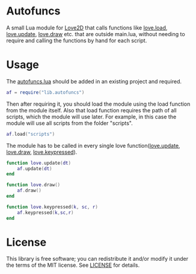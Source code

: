 # Autofuncs
A small Lua module for [Love2D] that calls functions like [love.load], [love.update], [love.draw] etc. that are outside main.lua, without needing to require and calling the functions by hand for each script.

[Love2D]: http://love2d.org/
[love.load]: https://love2d.org/wiki/love.load
[love.update]: https://love2d.org/wiki/love.update
[love.draw]: https://love2d.org/wiki/love.draw
[love.keypressed]: https://love2d.org/wiki/love.keypressed

# Usage
The [autofuncs.lua](lib/autofuncs.lua) should be added in an existing project and required.
```lua
af = require("lib.autofuncs")
```
Then after requiring it, you should load the module using the load function from the module itself. Also that load function requires the path of all scripts, which the module will use later. For example, in this case the module will use all scripts from the folder "scripts".
```lua
af.load("scripts")
```
The module has to be called in every single love function([love.update], [love.draw], [love.keypressed]).
```lua
function love.update(dt)
    af.update(dt)
end

function love.draw()
    af.draw()
end

function love.keypressed(k, sc, r)
    af.keypressed(k,sc,r)
end
```
# License
This library is free software; you can redistribute it and/or modify it under
the terms of the MIT license. See [LICENSE](LICENSE) for details.